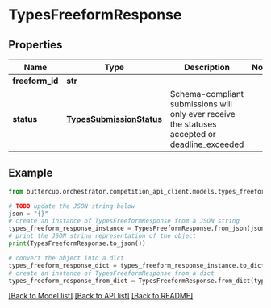 # TypesFreeformResponse


## Properties

Name | Type | Description | Notes
------------ | ------------- | ------------- | -------------
**freeform_id** | **str** |  |
**status** | [**TypesSubmissionStatus**](TypesSubmissionStatus.md) | Schema-compliant submissions will only ever receive the statuses accepted or deadline_exceeded |

## Example

```python
from buttercup.orchestrator.competition_api_client.models.types_freeform_response import TypesFreeformResponse

# TODO update the JSON string below
json = "{}"
# create an instance of TypesFreeformResponse from a JSON string
types_freeform_response_instance = TypesFreeformResponse.from_json(json)
# print the JSON string representation of the object
print(TypesFreeformResponse.to_json())

# convert the object into a dict
types_freeform_response_dict = types_freeform_response_instance.to_dict()
# create an instance of TypesFreeformResponse from a dict
types_freeform_response_from_dict = TypesFreeformResponse.from_dict(types_freeform_response_dict)
```
[[Back to Model list]](../README.md#documentation-for-models) [[Back to API list]](../README.md#documentation-for-api-endpoints) [[Back to README]](../README.md)
